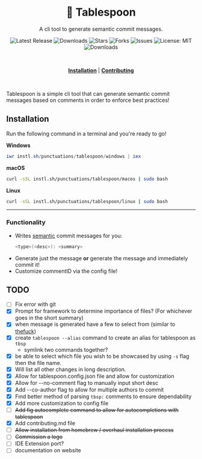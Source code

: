 <h1 align="center">🥄 Tablespoon</h1>
<p align="center">A cli tool to generate semantic commit messages.</p>

<p align="center">

<a style="text-decoration: none" href="https://github.com/punctuations/tablespoon/releases">
<img src="https://img.shields.io/github/v/release/punctuations/tablespoon?style=flat-square" alt="Latest Release">
</a>

<a style="text-decoration: none" href="https://github.com/punctuations/tablespoon/releases">
<img src="https://img.shields.io/github/downloads/punctuations/tablespoon/total.svg?style=flat-square" alt="Downloads">
</a>

<a style="text-decoration: none" href="https://github.com/punctuations/tablespoon/stargazers">
<img src="https://img.shields.io/github/stars/punctuations/tablespoon.svg?style=flat-square" alt="Stars">
</a>

<a style="text-decoration: none" href="https://github.com/punctuations/tablespoon/fork">
<img src="https://img.shields.io/github/forks/punctuations/tablespoon.svg?style=flat-square" alt="Forks">
</a>

<a style="text-decoration: none" href="https://github.com/punctuations/tablespoon/issues">
<img src="https://img.shields.io/github/issues/punctuations/tablespoon.svg?style=flat-square" alt="Issues">
</a>

<a style="text-decoration: none" href="https://opensource.org/licenses/MIT">
<img src="https://img.shields.io/badge/License-MIT-yellow.svg?style=flat-square" alt="License: MIT">
</a>

<br/>

<a style="text-decoration: none" href="https://github.com/{{ .ProjectPath }}/releases">
<img src="https://img.shields.io/badge/platform-windows%20%7C%20macos%20%7C%20linux-informational?style=for-the-badge" alt="Downloads">
</a>

<br/>

</p>

<br/>

<p align="center">
<strong><a href="#installation">Installation</a></strong>
|
<strong><a href="#CONTRIBUTING">Contributing</a></strong>
</p>

<br/>

Tablespoon is a simple cli tool that can generate semantic commit messages based on comments in order to enforce best practices!

## Installation

Run the following command in a terminal and you're ready to go!

**Windows**
```powershell
iwr instl.sh/punctuations/tablespoon/windows | iex 
```

**macOS**
```bash
curl -sSL instl.sh/punctuations/tablespoon/macos | sudo bash   
```

**Linux**
```bash
curl -sSL instl.sh/punctuations/tablespoon/linux | sudo bash  
```

----

### Functionality
- Writes [semantic](https://gist.github.com/joshbuchea/6f47e86d2510bce28f8e7f42ae84c716) commit messages for you:
  ```bash
  <type>(<desc>): <summary>
  ```
- Generate just the message **or** generate the message and immediately commit it!
- Customize commentID via the config file!

## TODO
- [ ] Fix error with git
- [x] Prompt for framework to determine importance of files? (For whichever goes in the short summary)
- [x] when message is generated have a few to select from (similar to [thefuck](https://github.com/nvbn/thefuck))
- [x] create `tablespoon --alias` command to create an alias for tablespoon as `tbsp`
  - symlink two commands together?
- [x] be able to select which file you wish to be showcased by using `-s` flag then the file name.
- [x] Will list all other changes in long description.
- [x] Allow for tablespoon.config.json file and allow for customization
- [x] Allow for --no-comment flag to manually input short desc
- [x] Add --co-author flag to allow for multiple authors to commit
- [x] Find better method of parsing `tbsp:` comments to ensure dependability
- [x] Add more customization to config file
- [ ] ~~Add fig autocomplete command to allow for autocompletions with tablespoon~~
- [x] Add contributing.md file
- [ ] ~~Allow installation from homebrew / overhaul installation process~~
- [ ] ~~Commission a logo~~
- [ ] IDE Extension port?
- [ ] documentation on website
